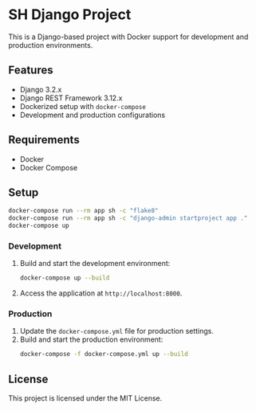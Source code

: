 # SH Django Project

This is a Django-based project with Docker support for development and production environments.

## Features
- Django 3.2.x
- Django REST Framework 3.12.x
- Dockerized setup with `docker-compose`
- Development and production configurations

## Requirements
- Docker
- Docker Compose

## Setup
```bash
docker-compose run --rm app sh -c "flake8"
docker-compose run --rm app sh -c "django-admin startproject app ."
docker-compose up
```

### Development
1. Build and start the development environment:
   ```bash
   docker-compose up --build
   ```
2. Access the application at `http://localhost:8000`.

### Production
1. Update the `docker-compose.yml` file for production settings.
2. Build and start the production environment:
   ```bash
   docker-compose -f docker-compose.yml up --build
   ```

## License
This project is licensed under the MIT License.
